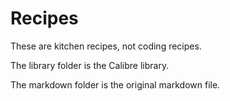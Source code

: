 # Recipes
These are kitchen recipes, not coding recipes.

The library folder is the Calibre library.

The markdown folder is the original markdown file.
